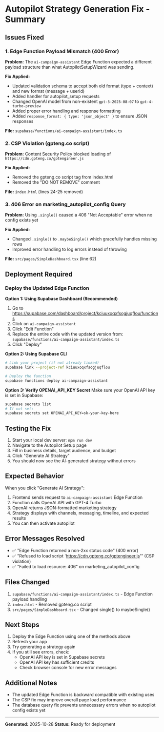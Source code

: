 # Autopilot Strategy Generation Fix - Summary

## Issues Fixed

### 1. Edge Function Payload Mismatch (400 Error)
**Problem:** The `ai-campaign-assistant` Edge Function expected a different payload structure than what AutopilotSetupWizard was sending.

**Fix Applied:**
- Updated validation schema to accept both old format (type + context) and new format (message + userId)
- Added handler for autopilot_setup requests
- Changed OpenAI model from non-existent `gpt-5-2025-08-07` to `gpt-4-turbo-preview`
- Added proper error handling and response formatting
- Added `response_format: { type: 'json_object' }` to ensure JSON responses

**File:** `supabase/functions/ai-campaign-assistant/index.ts`

### 2. CSP Violation (gpteng.co script)
**Problem:** Content Security Policy blocked loading of `https://cdn.gpteng.co/gptengineer.js`

**Fix Applied:**
- Removed the gpteng.co script tag from index.html
- Removed the "DO NOT REMOVE" comment

**File:** `index.html` (lines 24-25 removed)

### 3. 406 Error on marketing_autopilot_config Query
**Problem:** Using `.single()` caused a 406 "Not Acceptable" error when no config exists yet

**Fix Applied:**
- Changed `.single()` to `.maybeSingle()` which gracefully handles missing rows
- Improved error handling to log errors instead of throwing

**File:** `src/pages/SimpleDashboard.tsx` (line 62)

## Deployment Required

### Deploy the Updated Edge Function

**Option 1: Using Supabase Dashboard (Recommended)**
1. Go to https://supabase.com/dashboard/project/kciuuxoqxfsogjuqflou/functions
2. Click on `ai-campaign-assistant`
3. Click "Edit Function"
4. Replace the entire code with the updated version from:
   `supabase/functions/ai-campaign-assistant/index.ts`
5. Click "Deploy"

**Option 2: Using Supabase CLI**
```bash
# Link your project (if not already linked)
supabase link --project-ref kciuuxoqxfsogjuqflou

# Deploy the function
supabase functions deploy ai-campaign-assistant
```

**Option 3: Verify OPENAI_API_KEY Secret**
Make sure your OpenAI API key is set in Supabase:
```bash
supabase secrets list
# If not set:
supabase secrets set OPENAI_API_KEY=sk-your-key-here
```

## Testing the Fix

1. Start your local dev server: `npm run dev`
2. Navigate to the Autopilot Setup page
3. Fill in business details, target audience, and budget
4. Click "Generate AI Strategy"
5. You should now see the AI-generated strategy without errors

## Expected Behavior

When you click "Generate AI Strategy":
1. Frontend sends request to `ai-campaign-assistant` Edge Function
2. Function calls OpenAI API with GPT-4 Turbo
3. OpenAI returns JSON-formatted marketing strategy
4. Strategy displays with channels, messaging, timeline, and expected results
5. You can then activate autopilot

## Error Messages Resolved

- ✅ "Edge Function returned a non-2xx status code" (400 error)
- ✅ "Refused to load script 'https://cdn.gpteng.co/gptengineer.js'" (CSP violation)
- ✅ "Failed to load resource: 406" on marketing_autopilot_config

## Files Changed

1. `supabase/functions/ai-campaign-assistant/index.ts` - Edge Function payload handling
2. `index.html` - Removed gpteng.co script
3. `src/pages/SimpleDashboard.tsx` - Changed single() to maybeSingle()

## Next Steps

1. Deploy the Edge Function using one of the methods above
2. Refresh your app
3. Try generating a strategy again
4. If you still see errors, check:
   - OpenAI API key is set in Supabase secrets
   - OpenAI API key has sufficient credits
   - Check browser console for new error messages

## Additional Notes

- The updated Edge Function is backward compatible with existing uses
- The CSP fix may improve overall page load performance
- The database query fix prevents unnecessary errors when no autopilot config exists yet

---

**Generated:** 2025-10-28
**Status:** Ready for deployment
